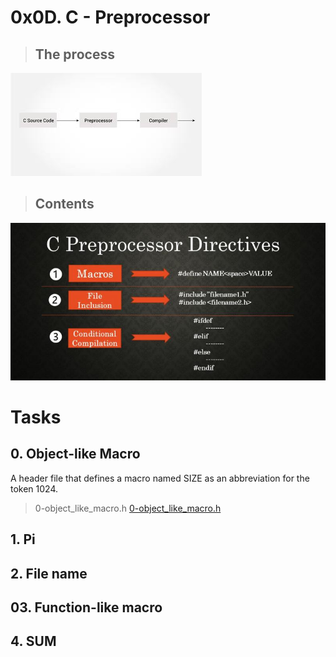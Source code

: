# **0x0D. C - Preprocessor**

> ## The process

![Processors](assets/process.jpeg)

> ## Contents

![Contents](assets/descriptions.png)


# Tasks

## **0. Object-like Macro**
A header file that defines a macro named SIZE as an abbreviation for the token 1024.
> 0-object_like_macro.h
[0-object_like_macro.h](https://github.com/Viestar/alx-low_level_programming/commit/3cb40f8b0d541d51d2a32627f210553567c040eb)

## **1. Pi**
## **2. File name**
## **03. Function-like macro**
## **4. SUM**

